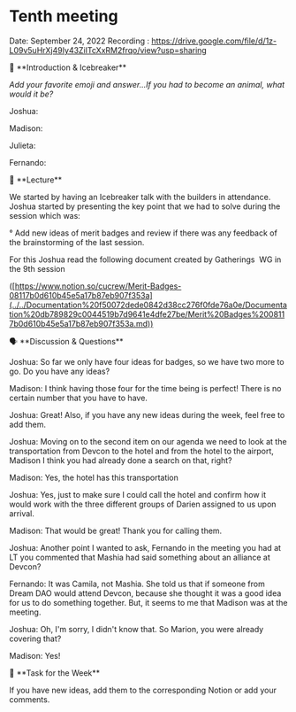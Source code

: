 # Tenth meeting

Date: September 24, 2022
Recording : https://drive.google.com/file/d/1z-L09v5uHrXj49Iy43ZiITcXxRM2frqo/view?usp=sharing

<aside>
🧊 **Introduction & Icebreaker**

</aside>

*Add your favorite emoji and answer…If you had to become an animal, what would it be?*

Joshua:

Madison:

Julieta:

Fernando:

<aside>
📙 **Lecture**

</aside>

We started by having an Icebreaker talk with the builders in attendance. Joshua started by presenting the key point that we had to solve during the session which was:

° Add new ideas of merit badges and review if there was any feedback of the brainstorming of the last session.

For this Joshua read the following document created by Gatherings  WG in the 9th session

([https://www.notion.so/cucrew/Merit-Badges-08117b0d610b45e5a17b87eb907f353a](../../Documentation%20f50072dede0842d38cc276f0fde76a0e/Documentation%20db789829c0044519b7d9641e4dfe27be/Merit%20Badges%2008117b0d610b45e5a17b87eb907f353a.md))

<aside>
🗣 **Discussion & Questions**

</aside>

Joshua: So far we only have four ideas for badges, so we have two more to go. Do you have any ideas?

Madison: I think having those four for the time being is perfect! There is no certain number that you have to have.

Joshua: Great! Also, if you have any new ideas during the week, feel free to add them.

Joshua: Moving on to the second item on our agenda we need to look at the transportation from Devcon to the hotel and from the hotel to the airport, Madison I think you had already done a search on that, right?

Madison: Yes, the hotel has this transportation

Joshua: Yes, just to make sure I could call the hotel and confirm how it would work with the three different groups of Darien assigned to us upon arrival.

Madison: That would be great! Thank you for calling them.

Joshua: Another point I wanted to ask, Fernando in the meeting you had at LT you commented that Mashia had said something about an alliance at Devcon?

Fernando: It was Camila, not Mashia. She told us that if someone from Dream DAO would attend Devcon, because she thought it was a good idea for us to do something together. But, it seems to me that Madison was at the meeting.

Joshua: Oh, I'm sorry, I didn't know that. So Marion, you were already covering that?

Madison: Yes!

<aside>
🚨 **Task for the Week**

</aside>

If you have new ideas, add them to the corresponding Notion or add your comments.